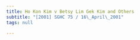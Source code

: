 ```yaml
---
title: Ho Kon Kim v Betsy Lim Gek Kim and Others
subtitle: "[2001] SGHC 75 / 16\_April\_2001"
tags: null

---
```


